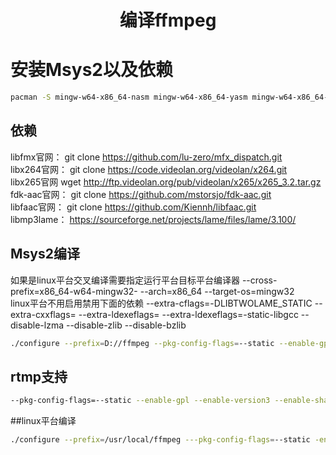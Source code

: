 # <center>编译ffmpeg
# 安装Msys2以及依赖
```bash
pacman -S mingw-w64-x86_64-nasm mingw-w64-x86_64-yasm mingw-w64-x86_64-cmake base-devel mingw-w64-x86_64-toolchain
```
## 依赖
libfmx官网：  git clone https://github.com/lu-zero/mfx_dispatch.git  
libx264官网： git clone https://code.videolan.org/videolan/x264.git  
libx265官网   wget http://ftp.videolan.org/pub/videolan/x265/x265_3.2.tar.gz  
fdk-aac官网： git clone https://github.com/mstorsjo/fdk-aac.git  
libfaac官网： git clone https://github.com/Kiennh/libfaac.git  
libmp3lame： https://sourceforge.net/projects/lame/files/lame/3.100/  
## Msys2编译
 如果是linux平台交叉编译需要指定运行平台目标平台编译器 --cross-prefix=x86_64-w64-mingw32- --arch=x86_64 --target-os=mingw32  
 linux平台不用启用禁用下面的依赖 --extra-cflags=-DLIBTWOLAME_STATIC --extra-cxxflags= --extra-ldexeflags= --extra-ldexeflags=-static-libgcc --disable-lzma --disable-zlib --disable-bzlib 

```bash
./configure --prefix=D://ffmpeg --pkg-config-flags=--static --enable-gpl --enable-version3 --enable-shared --enable-static --enable-sdl2 --enable-libx264 --enable-libx265 --enable-libmp3lame --enable-libfdk-aac --enable-libmfx --enable-encoder=h264_qsv --enable-decoder=h264_qsv --enable-nonfree --enable-libvpx --enable-encoder=libvpx_vp8 --enable-encoder=libvpx_vp9 --enable-decoder=vp8 --enable-decoder=vp9 --enable-parser=vp8 --enable-parser=vp9 --extra-cflags=-DLIBTWOLAME_STATIC --extra-cxxflags= --extra-ldexeflags= --extra-ldexeflags=-static-libgcc  --disable-lzma --disable-zlib --disable-bzlib
```
## rtmp支持
```bash
--pkg-config-flags=--static --enable-gpl --enable-version3 --enable-shared --enable-static --enable-sdl2 --enable-libx264 --enable-libx265  --enable-parser=libx264 --enable-decoder=libx264 --enable-demuxer=libx264 --enable-encoder=libx264 --enable-muxer=libx264 --enable-parser=libx265 --enable-decoder=libx265 --enable-demuxer=libx265 --enable-encoder=libx265 --enable-muxer=libx265 --enable-libmp3lame --enable-libfdk-aac --enable-libmfx --enable-encoder=h264_qsv --enable-decoder=h264_qsv --enable-nonfree --enable-libvpx --enable-encoder=libvpx_vp8 --enable-encoder=libvpx_vp9 --enable-decoder=vp8 --enable-decoder=vp9 --enable-parser=vp8 --enable-parser=vp9 --enable-protocol=rtmp --enable-demuxer=rtmp --enable-muxer=rtmp --enable-protocol=rtsp --enable-demuxer=rtsp --enable-muxer=rtsp --enable-demuxer=flv --enable-muxer=flv --enable-muxer=mp4 --enable-demuxer=mp4 --enable-gcrypt --enable-gmp --enable-openssl --extra-cflags=-DLIBTWOLAME_STATIC --extra-cxxflags= --extra-ldexeflags= --extra-ldexeflags=-static-libgcc --enable-lzma --enable-zlib --enable-bzlib
```
##linux平台编译
```bash
./configure --prefix=/usr/local/ffmpeg ---pkg-config-flags=--static -enable-gpl --enable-version3 --enable-shared --enable-static --enable-sdl2 --enable-libx264 --enable-libx265 --enable-libmp3lame --enable-libfdk-aac --enable-libmfx --enable-encoder=h264_qsv --enable-decoder=h264_qsv --enable-nonfree --enable-libvpx --enable-encoder=libvpx_vp8 --enable-encoder=libvpx_vp9 --enable-decoder=vp8 --enable-decoder=vp9 --enable-parser=vp8 --enable-parser=vp9 --enable-lzma --enable-zlib --enable-bzlib
```
